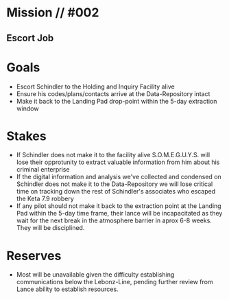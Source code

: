 # Mission // #002
## Escort Job

# Goals
- Escort Schindler to the Holding and Inquiry Facility alive
- Ensure his codes/plans/contacts arrive at the Data-Repository intact
- Make it back to the Landing Pad drop-point within the 5-day extraction window

# Stakes
- If Schindler does not make it to the facility alive S.O.M.E.G.U.Y.S. will lose their
opprotunity to extract valuable information from him about his criminal enterprise
- If the digital information and analysis we've collected and condensed on Schindler
does not make it to the Data-Repository we will lose critical time on tracking down
the rest of Schindler's associates who escaped the Keta 7.9 robbery
- If any pilot should not make it back to the extraction point at the Landing Pad
within the 5-day time frame, their lance will be incapacitated as they wait for the
next break in the atmosphere barrier in aprox 6-8 weeks. They will be disciplined. 

# Reserves
- Most will be unavailable given the difficulty establishing communications below the
Lebonz-Line, pending further review from Lance ability to establish resources.
